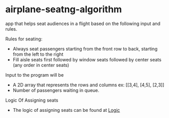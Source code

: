 # airplane-seatng-algorithm

app that helps seat audiences in a flight based on the following input and rules.

Rules for seating:
- Always seat passengers starting from the front row to back, starting from the left to the right
- Fill aisle seats first followed by window seats followed by center seats (any order in center seats)

Input to the program will be
- A 2D array that represents the rows and columns ex: [[3,4], [4,5], [2,3]]
- Number of passengers waiting in queue.

Logic Of Assigning seats

- The logic of assigning seats can be found at <a href="https://https://github.com/pacifiquem/Airplane-seating-algorithm/tree/main/src/logic/AirplaneSeating.js">Logic</a>